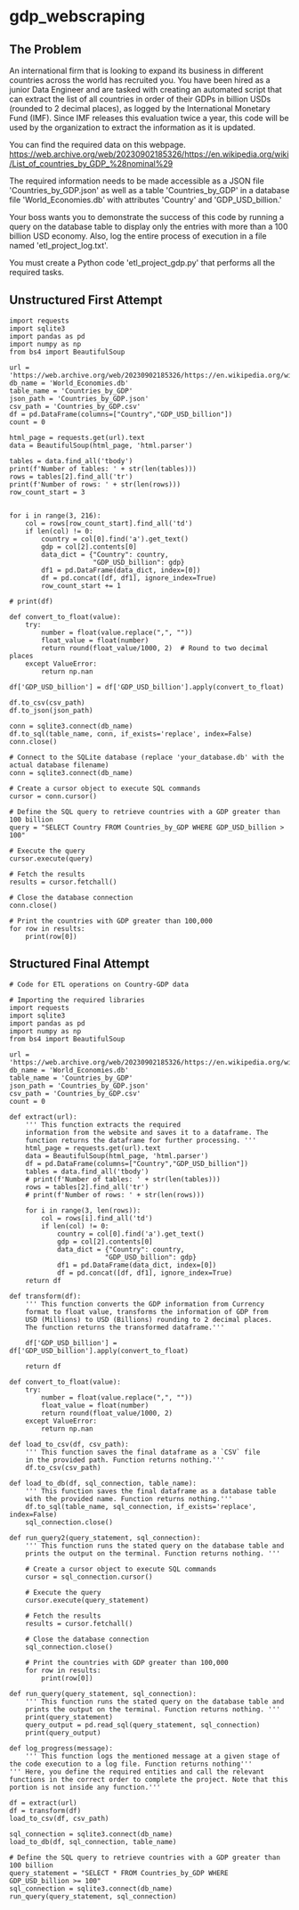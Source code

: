 # gdp_webscraping

## The Problem
An international firm that is looking to expand its business in different countries across the world has recruited you. You have been hired as a junior Data Engineer and are tasked with creating an automated script that can extract the list of all countries in order of their GDPs in billion USDs (rounded to 2 decimal places), as logged by the International Monetary Fund (IMF). Since IMF releases this evaluation twice a year, this code will be used by the organization to extract the information as it is updated.

You can find the required data on this webpage. https://web.archive.org/web/20230902185326/https://en.wikipedia.org/wiki/List_of_countries_by_GDP_%28nominal%29

The required information needs to be made accessible as a JSON file 'Countries_by_GDP.json' as well as a table 'Countries_by_GDP' in a database file 'World_Economies.db' with attributes 'Country' and 'GDP_USD_billion.'

Your boss wants you to demonstrate the success of this code by running a query on the database table to display only the entries with more than a 100 billion USD economy. Also, log the entire process of execution in a file named 'etl_project_log.txt'.

You must create a Python code 'etl_project_gdp.py' that performs all the required tasks.

## Unstructured First Attempt

```
import requests
import sqlite3
import pandas as pd
import numpy as np
from bs4 import BeautifulSoup

url = 'https://web.archive.org/web/20230902185326/https://en.wikipedia.org/wiki/List_of_countries_by_GDP_%28nominal%29'
db_name = 'World_Economies.db'
table_name = 'Countries_by_GDP'
json_path = 'Countries_by_GDP.json'
csv_path = 'Countries_by_GDP.csv'
df = pd.DataFrame(columns=["Country","GDP_USD_billion"])
count = 0

html_page = requests.get(url).text
data = BeautifulSoup(html_page, 'html.parser')

tables = data.find_all('tbody')
print(f'Number of tables: ' + str(len(tables)))
rows = tables[2].find_all('tr')
print(f'Number of rows: ' + str(len(rows)))
row_count_start = 3


for i in range(3, 216):  
    col = rows[row_count_start].find_all('td')
    if len(col) != 0:
        country = col[0].find('a').get_text()
        gdp = col[2].contents[0]
        data_dict = {"Country": country,
                     "GDP_USD_billion": gdp}
        df1 = pd.DataFrame(data_dict, index=[0])
        df = pd.concat([df, df1], ignore_index=True)
        row_count_start += 1

# print(df)

def convert_to_float(value):
    try:
        number = float(value.replace(",", ""))
        float_value = float(number)
        return round(float_value/1000, 2)  # Round to two decimal places
    except ValueError:
        return np.nan

df['GDP_USD_billion'] = df['GDP_USD_billion'].apply(convert_to_float)

df.to_csv(csv_path)
df.to_json(json_path)

conn = sqlite3.connect(db_name)
df.to_sql(table_name, conn, if_exists='replace', index=False)
conn.close()

# Connect to the SQLite database (replace 'your_database.db' with the actual database filename)
conn = sqlite3.connect(db_name)

# Create a cursor object to execute SQL commands
cursor = conn.cursor()

# Define the SQL query to retrieve countries with a GDP greater than 100 billion
query = "SELECT Country FROM Countries_by_GDP WHERE GDP_USD_billion > 100"

# Execute the query
cursor.execute(query)

# Fetch the results
results = cursor.fetchall()

# Close the database connection
conn.close()

# Print the countries with GDP greater than 100,000
for row in results:
    print(row[0])
```


## Structured Final Attempt
```
# Code for ETL operations on Country-GDP data

# Importing the required libraries
import requests
import sqlite3
import pandas as pd
import numpy as np
from bs4 import BeautifulSoup

url = 'https://web.archive.org/web/20230902185326/https://en.wikipedia.org/wiki/List_of_countries_by_GDP_%28nominal%29'
db_name = 'World_Economies.db'
table_name = 'Countries_by_GDP'
json_path = 'Countries_by_GDP.json'
csv_path = 'Countries_by_GDP.csv'
count = 0

def extract(url):
    ''' This function extracts the required
    information from the website and saves it to a dataframe. The
    function returns the dataframe for further processing. '''
    html_page = requests.get(url).text
    data = BeautifulSoup(html_page, 'html.parser')
    df = pd.DataFrame(columns=["Country","GDP_USD_billion"])
    tables = data.find_all('tbody')
    # print(f'Number of tables: ' + str(len(tables)))
    rows = tables[2].find_all('tr')
    # print(f'Number of rows: ' + str(len(rows)))

    for i in range(3, len(rows)):  
        col = rows[i].find_all('td')
        if len(col) != 0:
            country = col[0].find('a').get_text()
            gdp = col[2].contents[0]
            data_dict = {"Country": country,
                        "GDP_USD_billion": gdp}
            df1 = pd.DataFrame(data_dict, index=[0])
            df = pd.concat([df, df1], ignore_index=True)
    return df

def transform(df):
    ''' This function converts the GDP information from Currency
    format to float value, transforms the information of GDP from
    USD (Millions) to USD (Billions) rounding to 2 decimal places.
    The function returns the transformed dataframe.'''

    df['GDP_USD_billion'] = df['GDP_USD_billion'].apply(convert_to_float)

    return df

def convert_to_float(value):
    try:
        number = float(value.replace(",", ""))
        float_value = float(number)
        return round(float_value/1000, 2) 
    except ValueError:
        return np.nan

def load_to_csv(df, csv_path):
    ''' This function saves the final dataframe as a `CSV` file 
    in the provided path. Function returns nothing.'''
    df.to_csv(csv_path)

def load_to_db(df, sql_connection, table_name):
    ''' This function saves the final dataframe as a database table
    with the provided name. Function returns nothing.'''
    df.to_sql(table_name, sql_connection, if_exists='replace', index=False)
    sql_connection.close()

def run_query2(query_statement, sql_connection):
    ''' This function runs the stated query on the database table and
    prints the output on the terminal. Function returns nothing. '''
    
    # Create a cursor object to execute SQL commands
    cursor = sql_connection.cursor()

    # Execute the query
    cursor.execute(query_statement)

    # Fetch the results
    results = cursor.fetchall()

    # Close the database connection
    sql_connection.close()

    # Print the countries with GDP greater than 100,000
    for row in results:
        print(row[0])

def run_query(query_statement, sql_connection):
    ''' This function runs the stated query on the database table and
    prints the output on the terminal. Function returns nothing. '''
    print(query_statement)
    query_output = pd.read_sql(query_statement, sql_connection)
    print(query_output)

def log_progress(message):
    ''' This function logs the mentioned message at a given stage of the code execution to a log file. Function returns nothing'''
''' Here, you define the required entities and call the relevant 
functions in the correct order to complete the project. Note that this
portion is not inside any function.'''

df = extract(url)
df = transform(df)
load_to_csv(df, csv_path)

sql_connection = sqlite3.connect(db_name)
load_to_db(df, sql_connection, table_name)

# Define the SQL query to retrieve countries with a GDP greater than 100 billion
query_statement = "SELECT * FROM Countries_by_GDP WHERE GDP_USD_billion >= 100"
sql_connection = sqlite3.connect(db_name)
run_query(query_statement, sql_connection)
```
